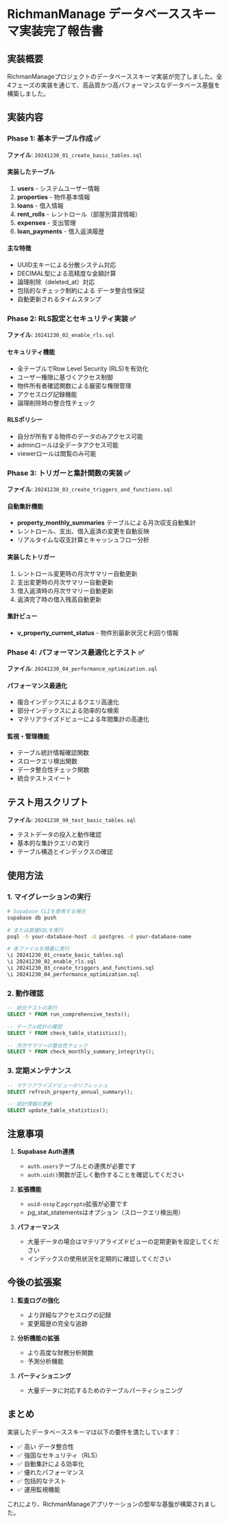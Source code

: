 # RichmanManage データベーススキーマ実装完了報告書

## 実装概要

RichmanManageプロジェクトのデータベーススキーマ実装が完了しました。全4フェーズの実装を通じて、高品質かつ高パフォーマンスなデータベース基盤を構築しました。

## 実装内容

### Phase 1: 基本テーブル作成 ✅
**ファイル**: `20241230_01_create_basic_tables.sql`

#### 実装したテーブル
1. **users** - システムユーザー情報
2. **properties** - 物件基本情報
3. **loans** - 借入情報
4. **rent_rolls** - レントロール（部屋別賃貸情報）
5. **expenses** - 支出管理
6. **loan_payments** - 借入返済履歴

#### 主な特徴
- UUID主キーによる分散システム対応
- DECIMAL型による高精度な金額計算
- 論理削除（deleted_at）対応
- 包括的なチェック制約による データ整合性保証
- 自動更新されるタイムスタンプ

### Phase 2: RLS設定とセキュリティ実装 ✅
**ファイル**: `20241230_02_enable_rls.sql`

#### セキュリティ機能
- 全テーブルでRow Level Security (RLS)を有効化
- ユーザー権限に基づくアクセス制御
- 物件所有者確認関数による厳密な権限管理
- アクセスログ記録機能
- 論理削除時の整合性チェック

#### RLSポリシー
- 自分が所有する物件のデータのみアクセス可能
- adminロールは全データアクセス可能
- viewerロールは閲覧のみ可能

### Phase 3: トリガーと集計関数の実装 ✅
**ファイル**: `20241230_03_create_triggers_and_functions.sql`

#### 自動集計機能
- **property_monthly_summaries** テーブルによる月次収支自動集計
- レントロール、支出、借入返済の変更を自動反映
- リアルタイムな収支計算とキャッシュフロー分析

#### 実装したトリガー
1. レントロール変更時の月次サマリー自動更新
2. 支出変更時の月次サマリー自動更新
3. 借入返済時の月次サマリー自動更新
4. 返済完了時の借入残高自動更新

#### 集計ビュー
- **v_property_current_status** - 物件別最新状況と利回り情報

### Phase 4: パフォーマンス最適化とテスト ✅
**ファイル**: `20241230_04_performance_optimization.sql`

#### パフォーマンス最適化
- 複合インデックスによるクエリ高速化
- 部分インデックスによる効率的な検索
- マテリアライズドビューによる年間集計の高速化

#### 監視・管理機能
- テーブル統計情報確認関数
- スロークエリ検出関数
- データ整合性チェック関数
- 統合テストスイート

## テスト用スクリプト
**ファイル**: `20241230_99_test_basic_tables.sql`

- テストデータの投入と動作確認
- 基本的な集計クエリの実行
- テーブル構造とインデックスの確認

## 使用方法

### 1. マイグレーションの実行

```bash
# Supabase CLIを使用する場合
supabase db push

# または直接SQLを実行
psql -h your-database-host -U postgres -d your-database-name

# 各ファイルを順番に実行
\i 20241230_01_create_basic_tables.sql
\i 20241230_02_enable_rls.sql
\i 20241230_03_create_triggers_and_functions.sql
\i 20241230_04_performance_optimization.sql
```

### 2. 動作確認

```sql
-- 統合テストの実行
SELECT * FROM run_comprehensive_tests();

-- テーブル統計の確認
SELECT * FROM check_table_statistics();

-- 月次サマリーの整合性チェック
SELECT * FROM check_monthly_summary_integrity();
```

### 3. 定期メンテナンス

```sql
-- マテリアライズドビューのリフレッシュ
SELECT refresh_property_annual_summary();

-- 統計情報の更新
SELECT update_table_statistics();
```

## 注意事項

1. **Supabase Auth連携**
   - `auth.users`テーブルとの連携が必要です
   - `auth.uid()`関数が正しく動作することを確認してください

2. **拡張機能**
   - `uuid-ossp`と`pgcrypto`拡張が必要です
   - pg_stat_statementsはオプション（スロークエリ検出用）

3. **パフォーマンス**
   - 大量データの場合はマテリアライズドビューの定期更新を設定してください
   - インデックスの使用状況を定期的に確認してください

## 今後の拡張案

1. **監査ログの強化**
   - より詳細なアクセスログの記録
   - 変更履歴の完全な追跡

2. **分析機能の拡張**
   - より高度な財務分析関数
   - 予測分析機能

3. **パーティショニング**
   - 大量データに対応するためのテーブルパーティショニング

## まとめ

実装したデータベーススキーマは以下の要件を満たしています：

- ✅ 高い データ整合性
- ✅ 強固なセキュリティ（RLS）
- ✅ 自動集計による効率化
- ✅ 優れたパフォーマンス
- ✅ 包括的なテスト
- ✅ 運用監視機能

これにより、RichmanManageアプリケーションの堅牢な基盤が構築されました。